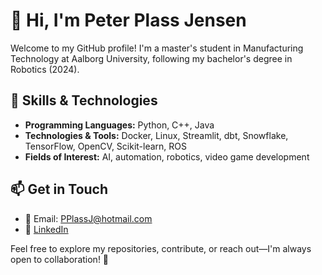 # 👋 Hi, I'm Peter Plass Jensen

Welcome to my GitHub profile! I'm a master's student in Manufacturing Technology at Aalborg University, following my bachelor's degree in Robotics (2024). 

## 🔧 Skills & Technologies
- **Programming Languages:** Python, C++, Java
- **Technologies & Tools:** Docker, Linux, Streamlit, dbt, Snowflake, TensorFlow, OpenCV, Scikit-learn, ROS
- **Fields of Interest:** AI, automation, robotics, video game development

## 📫 Get in Touch
- 📧 Email: PPlassJ@hotmail.com
- 🔗 [LinkedIn]((https://www.linkedin.com/in/peter-plass-jensen-165441259/))

Feel free to explore my repositories, contribute, or reach out—I'm always open to collaboration! 🚀
